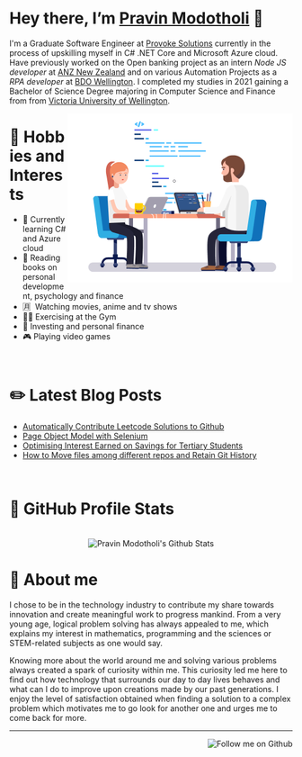 # Hey there, I’m [Pravin Modotholi](https://linktr.ee/pravin.modotholi) 👋

I'm a Graduate Software Engineer at [Provoke Solutions]() currently in the process of upskilling myself in C# .NET Core and Microsoft Azure cloud. 
Have previously worked on the Open banking project as an intern _Node JS developer_ at [ANZ New Zealand](https://www.anz.co.nz/personal/) and on various Automation Projects as a _RPA developer_ at [BDO Wellington](https://www.bdo.nz/en-nz/wellington?gclid=CjwKCAjw8sCRBhA6EiwA6_IF4R2VAwp3nFb21KTBEDnMeTe-ZLaJojGpehENOAoSiS-WmX-jETWOuBoC85wQAvD_BwE). I completed my studies in 2021 gaining a Bachelor of Science Degree majoring in Computer Science and Finance from from [Victoria University of Wellington](https://www.wgtn.ac.nz/?gclid=CjwKCAjw9MuCBhBUEiwAbDZ-7jQbdKpkahq5OvYAvWQfUB8jHe_VaSOH3lANZqinclxH6qwpeBqwFxoCZHIQAvD_BwE).

<img align='right' src="https://github.com/modothprav/modothprav/blob/master/coding.gif" alt="Coding Gif" width=400 height=300>

# 🎨 Hobbies and Interests

- 🌱 Currently learning C# and Azure cloud
- 📖 Reading books on personal development, psychology and finance
- 🈷️  Watching movies, anime and tv shows
- 🏋🏽 Exercising at the Gym
- 🏦 Investing and personal finance
- 🎮 Playing video games

</br>

# ✏️ Latest Blog Posts 
<!--START_SECTION:blog-->
* [Automatically Contribute Leetcode Solutions to Github](https:&#x2F;&#x2F;blog.pravinmodotholi.live&#x2F;2022&#x2F;04&#x2F;27&#x2F;automatically-contribute-leetcode-solutions-to-github&#x2F;)
* [Page Object Model with Selenium](https:&#x2F;&#x2F;blog.pravinmodotholi.live&#x2F;2022&#x2F;03&#x2F;27&#x2F;page-object-model-with-selenium&#x2F;)
* [Optimising Interest Earned on Savings for Tertiary Students](https:&#x2F;&#x2F;blog.pravinmodotholi.live&#x2F;2022&#x2F;03&#x2F;07&#x2F;optimising-interest-earned-on-savings-for-tertiary-students&#x2F;)
* [How to Move files among different repos and Retain Git History](https:&#x2F;&#x2F;blog.pravinmodotholi.live&#x2F;2022&#x2F;02&#x2F;26&#x2F;how-to-move-files-among-different-repos-and-retain-git-history&#x2F;)
<!--END_SECTION:blog-->

</br>

# 🧪 GitHub Profile Stats
<p align='center'> </br>
<img src="https://github-readme-stats.vercel.app/api?username=modothprav&theme=dark&show_icons=true&hide=stars" alt="Pravin Modotholi's Github Stats"></img>
</p>

# 📕 About me

I chose to be in the technology industry to contribute my share towards innovation and create meaningful work to progress mankind. From a very young age, logical problem solving has always appealed to me, which explains my interest in mathematics, programming and the sciences or STEM-related subjects as one would say. 

Knowing more about the world around me and solving various problems always created a spark of curiosity within me. This curiosity led me here to find out how technology that surrounds our day to day lives behaves and what can I do to improve upon creations made by our past generations. I enjoy the level of satisfaction obtained when finding a solution to a complex problem which motivates me to go look for another one and urges me to come back for more.

--- 
<p align='right'> <img src="https://img.shields.io/github/followers/modothprav.svg?style=social&label=Follow&maxAge=2592000" alt="Follow me on Github"/></p>

